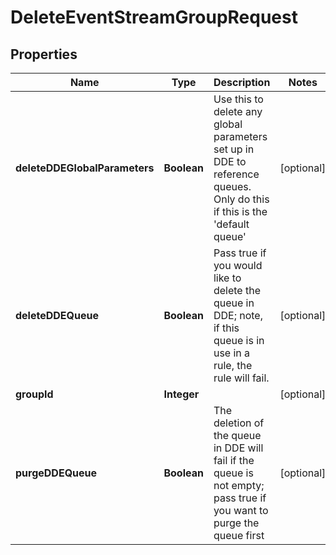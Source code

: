 

# DeleteEventStreamGroupRequest


## Properties

| Name | Type | Description | Notes |
|------------ | ------------- | ------------- | -------------|
|**deleteDDEGlobalParameters** | **Boolean** | Use this to delete any global parameters set up in DDE to reference queues. Only do this if this is the &#39;default queue&#39; |  [optional] |
|**deleteDDEQueue** | **Boolean** | Pass true if you would like to delete the queue in DDE; note, if this queue is in use in a rule, the rule will fail. |  [optional] |
|**groupId** | **Integer** |  |  [optional] |
|**purgeDDEQueue** | **Boolean** | The deletion of the queue in DDE will fail if the queue is not empty; pass true if you want to purge the queue first |  [optional] |



